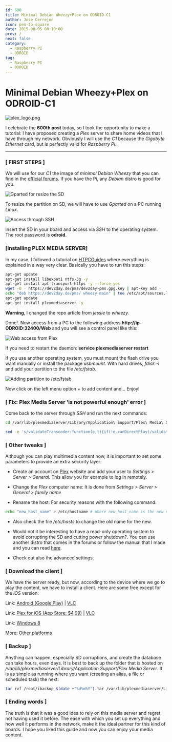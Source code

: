 ```yaml
---
id: 600
title: Minimal Debian Wheezy+Plex on ODROID-C1
author: Jose Cerrejon
icon: pen-to-square
date: 2015-08-05 08:10:00
prev: /
next: false
category:
  - Raspberry PI
  - ODROID
tag:
  - Raspberry PI
  - ODROID
---
```


# Minimal Debian Wheezy+Plex on ODROID-C1

![plex_logo.png](/images/2015/08/plex_logo.png)

I celebrate the **600th post** today, so I took the opportunity to make a tutorial: I have proposed creating a *Plex* server to share home videos that I have through my network. Obviously I will use the *C1* because  the *Gigabyte Ethernet* card, but is perfectly valid for *Raspberry Pi*.

- - -
### [ FIRST STEPS ]

We will use for our *C1* the image of *minimal Debian Wheezy* that you can find in the [official forums](http://forum.odroid.com/viewtopic.php?f=114&t=8084). If you have the Pi, any *Debian* distro is good for you.

![Gparted for resize the SD](/images/2015/08/plex_C1_01.png "Gparted for resize the SD")

To resize the partition on SD, we will have to use *Gparted* on a PC running *Linux*.

![Access through SSH](/images/2015/08/plex_C1_02.png "Access through SSH")

Insert the SD in your board and access via *SSH* to the operating system. The root password is **odroid**.

### [Installing PLEX MEDIA SERVER]

In my case, I followed a tutorial on [HTPCGuides](http://www.htpcguides.com/install-plex-media-server-on-odroid-lubuntu-and-debian/) where everything is explained in a way very clear. Basically you have to run this steps:

```bash
apt-get update
apt-get install libexpat1 ntfs-3g -y
apt-get install apt-transport-https -y --force-yes
wget -O - https://dev2day.de/pms/dev2day-pms.gpg.key | apt-key add -
echo "deb https://dev2day.de/pms/ wheezy main" | tee /etc/apt/sources.list.d/pms.list
apt-get update
apt-get install plexmediaserver -y
```

**Warning**, I changed the repo article from *jessie* to *wheezy*.

Done!. Now access from a PC to the following address **http://ip-ODROID:32400/Web** and you will see a control panel like this:

![Web access from Plex](/images/2015/08/plex_C1_03.png "Web access from Plex")

If you need to restart the daemon: **service plexmediaserver restart**

If you use another operating system, you must mount the flash drive you want manually or install the package *usbmount*. With hard drives, *fdisk -l* and add your partition to the file */etc/fstab*.

![Adding partition to /etc/fstab](/images/2015/08/plex_C1_04.png "Adding partition to /etc/fstab")

Now click on the left menu option + to add content and... Enjoy!

### [ Fix: Plex Media Server 'is not powerful enough' error ]

Come back to the server through *SSH* and run the next commands:

```bash
cd /var/lib/plexmediaserver/Library/Application\ Support/Plex\ Media\ Server/Plug-ins/WebClient.bundle/Contents/Resources/js/

sed -e 's/validateTranscoder:function(e,t){if(!e.canDirectPlay)/validateTranscoder:function(e,t){return false;if(!e.canDirectPlay)/ig' ./plex.js
```

### [ Other tweaks ]

Although you can play multimedia content now, it is important to set some parameters to provide an extra security layer:

* Create an account on [Plex](https://plex.tv/users/sign_up) website and add your user to *Settings > Server > General*. This allow you for example to log in remotely.

* Change the *Plex* computer name: It is done from *Settings > Server > General > family name*

* Rename the host: For security reasons with the following command:

```bash
echo "new_host_name" > /etc/hostname # Where new_host_name is the new name of your host
```

* Also check the file */etc/hosts* to change the old name for the new.

* Would not it be interesting to have a read-only operating system to avoid corrupting the SD and cutting power shutdown?. You can use another distro that comes in the forums or follow the manual that I made and you can read [here](/post.php?id=561).

* Check out also the advanced settings.

### [ Download the client ]

We have the server ready, but now, according to the device where we go to play the content, we have to install a client. Here are some free except for the *iOS* version:

Link: [Android (Google Play)](https://play.google.com/store/apps/details?id=com.plexapp.android) | [VLC](https://play.google.com/store/apps/details?id=org.videolan.vlc)

Link: [Plex for iOS (App Store: $4,99)](https://itunes.apple.com/es/app/plex/id383457673?mt=8) | [VLC](https://itunes.apple.com/es/app/vlc-for-ios/id650377962?mt=8)

Link: [Windows 8](http://apps.microsoft.com/webpdp/app/647bfcf7-7f87-4a72-ad86-2e6274f969e3)

More: [Other platforms](https://plex.tv/downloads#plex-apps)

### [ Backup ]

Anything can happen, especially SD corruptions, and create the database can take hours, even days. It is best to back up the folder that is hosted on */var/lib/plexmediaserver/Library/Application Support/Plex Media Server*. It is as simple as running where you want (creating an alias, a file or scheduled task) the next:

```bash
tar rvf /root/ibackup_$(date +"%d%m%Y").tar /var/lib/plexmediaserver/Library/Application\ Support/Plex\ Media\ Server/
```

### [ Ending words ]

The truth is that it was a good idea to rely on this media server and regret not having used it before. The ease with which you set up everything and how well it performs in the network, make it the ideal partner for this kind of boards. I hope you liked this guide and now you can enjoy your media content.